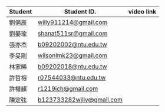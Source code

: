 | Student | Student ID. | video link    |
| --------- | --------- | --------- | 
| 劉俋辰 | willy911214@gmail.com  | | 
| 劉晏瑜 | shanat511sr@gmail.com | 	| 
| 張亦杰 | b09202002@ntu.edu.tw | 	| 
| 李旻剛 | wilsonlmk23@gmail.com	| 	| 
| 林家晞 | b09202018@ntu.edu.tw | 	| 
| 許哲榕 | r07544033@ntu.edu.tw | 	| 
| 許權麒 | r1219ich@gmail.com |  |
| 陳定弦 | b123733282willy@gmail.com |  |
